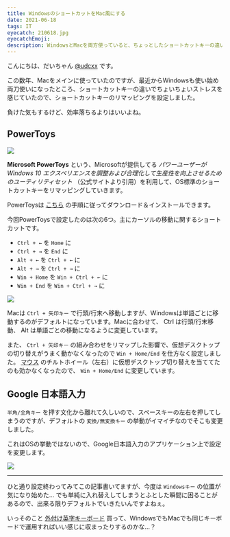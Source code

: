 ```yaml
---
title: WindowsのショートカットをMac風にする
date: 2021-06-18
tags: IT
eyecatch: 210618.jpg
eyecatchEmoji:
description: WindowsとMacを両方使っていると、ちょっとしたショートカットキーの違いが気になったのでリマッピングしました。
---
```


こんにちは、だいちゃん [@udcxx](https://twitter.com/udc_xx) です。

この数年、Macをメインに使っていたのですが、最近からWindowsも使い始め両刀使いになったところ、ショートカットキーの違いでちょいちょいストレスを感じていたので、ショートカットキーのリマッピングを設定しました。

負けた気もするけど、効率落ちるよりはいいよね。

## PowerToys

![](/images/210618_1.jpg)

**Microsoft PowerToys** という、Microsoftが提供してる *パワーユーザーが Windows 10 エクスペリエンスを調整および合理化して生産性を向上させるためのユーティリティセット* （公式サイトより引用）を利用して、OS標準のショートカットキーをリマッピングしていきます。

PowerToysは [こちら](https://docs.microsoft.com/ja-jp/windows/powertoys/install) の手順に従ってダウンロード＆インストールできます。

今回PowerToysで設定したのは次の6つ。主にカーソルの移動に関するショートカットです。

* `Ctrl + ←` を `Home` に
* `Ctrl + →` を `End` に
* `Alt + ←` を `Ctrl + ←` に
* `Alt + →` を `Ctrl + →` に
* `Win + Home` を `Win + Ctrl + ←` に
* `Win + End` を `Win + Ctrl + →` に

![](/images/210618.jpg)

Macは `Ctrl + 矢印キー` で行頭/行末へ移動しますが、Windowsは単語ごとに移動するのがデフォルトになっています。Macに合わせて、 Ctrl は行頭/行末移動、 Alt は単語ごとの移動になるように変更しています。

また、 `Ctrl + 矢印キー` の組み合わせをリマップした影響で、仮想デスクトップの切り替えがうまく動かなくなったので `Win + Home/End` を仕方なく設定しました。 [マウス](https://amzn.to/3wC6E3v) のチルトホイール（左右）に仮想デスクトップ切り替えを当ててたのも効かなくなったので、 `Win + Home/End` に変更しています。


## Google 日本語入力

`半角/全角キー` を押す文化から離れて久しいので、スペースキーの左右を押してしまうのですが、デフォルトの `変換/無変換キー` の挙動がイマイチなのでそこも変更しました。

これはOSの挙動ではないので、Google日本語入力のアプリケーション上で設定を変更します。

![](/images/210618_2.jpg)

---

ひと通り設定終わってみてこの記事書いてますが、今度は `Windowsキー` の位置が気になり始めた... でも単純に入れ替えしてしまうとふとした瞬間に困ることがあるので、出来る限りデフォルトでいきたいんですよねぇ。

いっそのこと [外付け英字キーボード](https://amzn.to/3cPSGDr) 買って、WindowsでもMacでも同じキーボードで運用すればいい感じに収まったりするのかな...？
